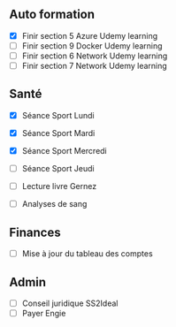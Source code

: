 
## Auto formation

- [x] Finir section 5 Azure Udemy learning 
- [ ] Finir section 9 Docker Udemy learning
- [ ] Finir section 6 Network Udemy learning
- [ ] Finir section 7 Network Udemy learning

## Santé

- [x] Séance Sport Lundi
- [x] Séance Sport Mardi
- [x] Séance Sport Mercredi
- [ ] Séance  Sport Jeudi
- [ ] Lecture livre Gernez
- [ ] Analyses de sang


## Finances

- [ ] Mise à jour du tableau des comptes

## Admin 

- [ ] Conseil juridique SS2Ideal
- [ ] Payer Engie